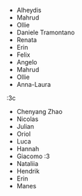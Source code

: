 - Alheydis
- Mahrud
- Ollie
- Daniele Tramontano 
- Renata
- Erin
- Felix
- Angelo
- Mahrud
- Ollie
- Anna-Laura

:3c

- Chenyang Zhao
- Nicolas
- Julian
- Oriol
- Luca
- Hannah
- Giacomo
:3
- Nataliia
- Hendrik
- Erin
- Manes